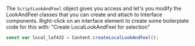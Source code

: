 The `ScriptLookAndFeel` object gives you access and let's you modify the LookAndFeel classes that you can create and attach to Interface components. Right-click on an interface element to create some boilerplate code for this with: "Create LocalLookAndFeel for selection"


```javascript
const var local_laf432 = Content.createLocalLookAndFeel();
```

